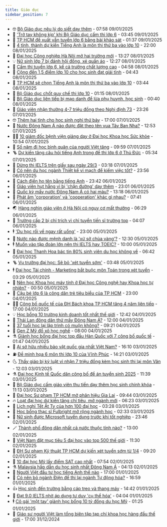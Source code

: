 ```yaml
---
title: Giáo dục
sidebar_position: 7
---
```


<!-- vnexpress-giao-duc:START -->
- 🤓 [Bộ Giáo dục nêu lý do siết dạy thêm](https://vnexpress.net/bo-giao-duc-neu-ly-do-siet-day-them-4837373.html) - 07:58 09/01/2025
- 🦆 [&#39;Trở tay không kịp&#39; khi Bộ Giáo dục cấm thi lớp 6](https://vnexpress.net/tro-tay-khong-kip-khi-bo-giao-duc-cam-thi-lop-6-4837107.html) - 03:45 09/01/2025
- 🦩 [TP HCM đề xuất vẫn tuyển lớp 6 bằng bài khảo sát](https://vnexpress.net/tp-hcm-de-xuat-van-tuyen-lop-6-bang-bai-khao-sat-4837130.html) - 01:37 09/01/2025
- 🌮 [4 tỉnh, thành dự kiến Tiếng Anh là môn thi thứ ba vào lớp 10](https://vnexpress.net/4-tinh-thanh-du-kien-tieng-anh-la-mon-thi-thu-ba-vao-lop-10-4837070.html) - 22:00 08/01/2025
- 🔭 [Đại học Công nghiệp Hà Nội mở hai trường mới](https://vnexpress.net/dai-hoc-cong-nghiep-ha-noi-mo-hai-truong-moi-4837102.html) - 13:27 08/01/2025
- 💡 [Nữ sinh lớp 7 bị đánh hội đồng, xé quần áo](https://vnexpress.net/nu-sinh-lop-7-bi-danh-hoi-dong-xe-quan-ao-4837079.html) - 12:27 08/01/2025
- 🥰 [Cấm thi tuyển lớp 6, kể cả trường chất lượng cao](https://vnexpress.net/cam-thi-tuyen-lop-6-ke-ca-truong-chat-luong-cao-4836876.html) - 04:58 08/01/2025
- 🐲 [Cộng đến 1,5 điểm lớp 10 cho học sinh đạt giải tỉnh](https://vnexpress.net/cong-den-1-5-diem-lop-10-cho-hoc-sinh-dat-giai-tinh-4836827.html) - 04:43 08/01/2025
- 🦒 [TP HCM sẽ chọn Tiếng Anh là môn thi thứ ba vào lớp 10](https://vnexpress.net/tp-hcm-se-chon-tieng-anh-la-mon-thi-thu-ba-vao-lop-10-4836836.html) - 03:44 08/01/2025
- 🦆 [Bộ Giáo dục chốt quy chế thi lớp 10](https://vnexpress.net/bo-giao-duc-chot-quy-che-thi-lop-10-4830885.html) - 01:15 08/01/2025
- 🧰 [Bộ Giáo dục liên tiếp bị mạo danh để lừa phụ huynh, học sinh](https://vnexpress.net/bo-giao-duc-lien-tiep-bi-mao-danh-de-lua-phu-huynh-hoc-sinh-4836709.html) - 00:40 08/01/2025
- 🐘 [Giáo viên nhận thưởng 4-7 triệu đồng theo Nghị định 73](https://vnexpress.net/giao-vien-nhan-thuong-4-7-trieu-dong-theo-nghi-dinh-73-4835202.html) - 23:26 07/01/2025
- 🤓 [Thêm hai tỉnh cho học sinh nghỉ thứ bảy](https://vnexpress.net/them-hai-tinh-cho-hoc-sinh-nghi-thu-bay-4836462.html) - 17:00 07/01/2025
- 🧰 [Nước Đông Nam Á nào được đặt theo tên vua Tây Ban Nha?](https://vnexpress.net/nuoc-dong-nam-a-nao-duoc-dat-theo-ten-vua-tay-ban-nha-4836672.html) - 12:53 07/01/2025
- 🧑‍💻 [10 giám đốc bệnh viện giảng dạy ở Đại học Khoa học Sức khỏe](https://vnexpress.net/10-giam-doc-benh-vien-giang-day-o-dai-hoc-khoa-hoc-suc-khoe-4836604.html) - 10:54 07/01/2025
- 🫶 [Số năm đi học bình quân của người Việt tăng](https://vnexpress.net/so-nam-di-hoc-binh-quan-cua-nguoi-viet-tang-4836466.html) - 09:59 07/01/2025
- 🪜 [Dự kiến tăng câu hỏi tiếng Anh trong đề thi lớp 6 ở Thủ Đức](https://vnexpress.net/du-kien-tang-cau-hoi-tieng-anh-trong-de-thi-lop-6-o-thu-duc-4836465.html) - 05:34 07/01/2025
- 🎊 [Dừng thi IELTS trên giấy sau ngày 29/3](https://vnexpress.net/dung-thi-ielts-tren-giay-sau-ngay-29-3-4836375.html) - 03:18 07/01/2025
- 🧐 [Có nên du học ngành Thiết kế vi mạch để kiếm việc tốt?](https://vnexpress.net/co-nen-du-hoc-nganh-thiet-ke-vi-mach-de-kiem-viec-tot-4836024.html) - 23:56 06/01/2025
- 🌈 [Cách điền họ tên bằng tiếng Anh](https://vnexpress.net/cach-dien-ho-ten-bang-tieng-anh-4835744.html) - 23:42 06/01/2025
- 🥰 [Giáo viên hụt hẫng vì bị &#39;chặn đường&#39; dạy thêm](https://vnexpress.net/giao-vien-hut-hang-vi-bi-chan-duong-day-them-4836304.html) - 23:01 06/01/2025
- 🎡 [Quốc kỳ mấy nước Đông Nam Á có hai màu?](https://vnexpress.net/quoc-ky-may-nuoc-dong-nam-a-co-hai-mau-4836217.html) - 13:18 06/01/2025
- 🎊 [Phát âm &#39;corporation&#39; và &#39;cooperation&#39; khác gì nhau?](https://vnexpress.net/phat-am-corporation-va-cooperation-khac-gi-nhau-4835732.html) - 07:41 06/01/2025
- 🌏 [Hàng nghìn giáo viên ở Hà Nội có nguy cơ mất thưởng](https://vnexpress.net/hang-nghin-giao-vien-o-ha-noi-co-nguy-co-mat-thuong-4835992.html) - 06:29 06/01/2025
- 🥸 [Trường cấp 2 bị chỉ trích vì chỉ tuyển tiến sĩ trường top](https://vnexpress.net/truong-cap-2-bi-chi-trich-vi-chi-tuyen-tien-si-truong-top-4836038.html) - 04:07 06/01/2025
- 🕴 [&#39;Du học rồi về ngay rất uổng&#39;](https://vnexpress.net/du-hoc-roi-ve-ngay-rat-uong-4835778.html) - 23:00 05/01/2025
- 💂 [Nước nào được mệnh danh là &#39;xứ sở chùa vàng&#39;?](https://vnexpress.net/nuoc-nao-duoc-menh-danh-la-xu-so-chua-vang-4835770.html) - 12:30 05/01/2025
- 🕴 [Muốn vào tập đoàn lớn nên thi IELTS hay TOEIC?](https://vnexpress.net/muon-vao-tap-doan-lon-nen-thi-ielts-hay-toeic-4835488.html) - 10:00 05/01/2025
- 🌋 [Đại học Thanh Hoa bác tin 80% sinh viên du học không về](https://vnexpress.net/dai-hoc-thanh-hoa-bac-tin-80-sinh-vien-du-hoc-khong-ve-4835718.html) - 06:42 05/01/2025
- 🪜 [Vụ trưởng đại học: Sẽ bỏ &#39;xét tuyển sớm&#39;](https://vnexpress.net/vu-truong-dai-hoc-se-bo-xet-tuyen-som-4835686.html) - 03:48 05/01/2025
- 🕴 [Đại học Tài chính - Marketing bắt buộc môn Toán trong xét tuyển](https://vnexpress.net/dai-hoc-tai-chinh-marketing-bat-buoc-mon-toan-trong-xet-tuyen-4835665.html) - 03:29 05/01/2025
- 🎃 [Nên học Khoa học máy tính ở Đại học Công nghệ hay Khoa học tự nhiên?](https://vnexpress.net/nen-hoc-khoa-hoc-may-tinh-o-dai-hoc-cong-nghe-hay-khoa-hoc-tu-nhien-4835487.html) - 00:50 05/01/2025
- 🦏 [Cậu bé lớp 6 là công dân trẻ tiêu biểu của TP HCM](https://vnexpress.net/cau-be-lop-6-la-cong-dan-tre-tieu-bieu-cua-tp-hcm-4835533.html) - 23:00 04/01/2025
- 🧑‍🏫 [Công bố quốc tế của ĐH Bách khoa TP HCM tăng 4 năm liên tiếp](https://vnexpress.net/cong-bo-quoc-te-cua-dh-bach-khoa-tp-hcm-tang-4-nam-lien-tiep-4833706.html) - 17:00 04/01/2025
- 💡 [Học bổng 10 trường kinh doanh tốt nhất thế giới](https://vnexpress.net/hoc-bong-10-truong-kinh-doanh-tot-nhat-the-gioi-4835350.html) - 12:42 04/01/2025
- 🐎 [Thái Lan đông dân thứ mấy Đông Nam Á?](https://vnexpress.net/thai-lan-dong-dan-thu-may-dong-nam-a-4835493.html) - 12:00 04/01/2025
- 🧰 [37 tuổi học lại lập trình có muộn không?](https://vnexpress.net/37-tuoi-hoc-lai-lap-trinh-co-muon-khong-4835489.html) - 09:21 04/01/2025
- 🙉 [Gen Z Mỹ đổ xô học nghề](https://vnexpress.net/gen-z-my-do-xo-hoc-nghe-4835078.html) - 08:00 04/01/2025
- ⚗️ [Giành học bổng đại học top đầu Hàn Quốc với 7 công bố quốc tế](https://vnexpress.net/gianh-hoc-bong-dai-hoc-top-dau-han-quoc-voi-7-cong-bo-quoc-te-4834820.html) - 01:47 04/01/2025
- 🌝 [Ai sở hữu nhiều bảo vật quốc gia nhất Việt Nam?](https://vnexpress.net/ai-so-huu-nhieu-bao-vat-quoc-gia-nhat-viet-nam-4835253.html) - 16:10 03/01/2025
- ⛽️ [Đề minh họa 6 môn thi lớp 10 của Vĩnh Phúc](https://vnexpress.net/de-minh-hoa-6-mon-thi-lop-10-cua-vinh-phuc-4835258.html) - 14:21 03/01/2025
- 🌜 [Thầy giáo bị kỷ luật vì nhận 7 triệu đồng kèm học sinh thi lại môn Văn](https://vnexpress.net/thay-giao-bi-ky-luat-vi-nhan-7-trieu-dong-kem-hoc-sinh-thi-lai-mon-van-4835305.html) - 12:03 03/01/2025
- ⚗️ [Đại học Kinh tế Quốc dân công bố đề án tuyển sinh 2025](https://vnexpress.net/dai-hoc-kinh-te-quoc-dan-cong-bo-de-an-tuyen-sinh-2025-4835297.html) - 11:39 03/01/2025
- 🧰 [Bộ Giáo dục cấm giáo viên thu tiền dạy thêm học sinh chính khóa](https://vnexpress.net/bo-giao-duc-cam-giao-vien-thu-tien-day-them-hoc-sinh-chinh-khoa-4835278.html) - 11:13 03/01/2025
- 🤗 [Đại học Sư phạm TP HCM mở phân hiệu Gia Lai](https://vnexpress.net/dai-hoc-su-pham-tp-hcm-mo-phan-hieu-gia-lai-4835242.html) - 09:44 03/01/2025
- 🔥 [Loạt đại học dự kiến tăng chỉ tiêu, mở ngành mới](https://vnexpress.net/loat-dai-hoc-du-kien-tang-chi-tieu-mo-nganh-moi-4835070.html) - 06:23 03/01/2025
- 💪 [Lịch nghỉ Tết Ất Tỵ của hơn 100 đại học](https://vnexpress.net/lich-nghi-tet-at-ty-cua-hon-100-dai-hoc-4834878.html) - 03:28 03/01/2025
- 💂 [Học bổng thạc sĩ Fulbright mở rộng ngành học](https://vnexpress.net/hoc-bong-thac-si-fulbright-mo-rong-nganh-hoc-4834836.html) - 02:33 03/01/2025
- 🌮 [Nữ sinh được Microsoft tuyển dụng trước khi tốt nghiệp](https://vnexpress.net/nu-sinh-duoc-microsoft-tuyen-dung-truoc-khi-tot-nghiep-4834898.html) - 23:46 02/01/2025
- 🪄 [Thành phố đông dân nhất cả nước thuộc tỉnh nào?](https://vnexpress.net/thanh-pho-dong-dan-nhat-ca-nuoc-thuoc-tinh-nao-4834892.html) - 13:00 02/01/2025
- 🎡 [Việt Nam đặt mục tiêu 5 đại học vào top 500 thế giới](https://vnexpress.net/viet-nam-dat-muc-tieu-5-dai-hoc-vao-top-500-the-gioi-4834865.html) - 11:30 02/01/2025
- 🌈 [ĐH Sư phạm Kỹ thuật TP HCM dự kiến xét tuyển sớm từ 1/4](https://vnexpress.net/dh-su-pham-ky-thuat-tp-hcm-du-kien-xet-tuyen-som-tu-1-4-4834697.html) - 09:20 02/01/2025
- 🎊 [10 đại học Mỹ lấy điểm SAT cao nhất](https://vnexpress.net/10-dai-hoc-my-lay-diem-sat-cao-nhat-4834629.html) - 07:54 02/01/2025
- ⚗️ [Malaysia hấp dẫn du học sinh nhất Đông Nam Á](https://vnexpress.net/malaysia-hap-dan-du-hoc-sinh-nhat-dong-nam-a-4831834.html) - 04:13 02/01/2025
- 🌁 [Người Việt đầu tư học tiếng Anh thế nào](https://vnexpress.net/nguoi-viet-dau-tu-hoc-tieng-anh-the-nao-4796385.html) - 17:00 01/01/2025
- 🦏 [Có nên bỏ ngành Điện để thi lại ngành Tự động hóa?](https://vnexpress.net/co-nen-bo-nganh-dien-de-thi-lai-nganh-tu-dong-hoa-4834287.html) - 16:59 01/01/2025
- 👍 [Học sinh đến trường bằng cáp treo và thang máy](https://vnexpress.net/hoc-sinh-den-truong-bang-cap-treo-va-thang-may-4834492.html) - 14:42 01/01/2025
- 🌈 [Đạt 9.0 IELTS nhờ áp dụng tư duy &#39;cụ thể hóa&#39;](https://vnexpress.net/dat-9-0-ielts-nho-ap-dung-tu-duy-cu-the-hoa-4833482.html) - 04:04 01/01/2025
- 🕴 [Cô gái &#39;một tay&#39; giành học bổng 10 tỷ đồng du học Mỹ](https://vnexpress.net/co-gai-mot-tay-gianh-hoc-bong-10-ty-dong-du-hoc-my-4833830.html) - 01:25 01/01/2025
- 🧰 [Giáo sư người Việt làm tổng biên tập tạp chí khoa học hàng đầu thế giới](https://vnexpress.net/giao-su-nguoi-viet-lam-tong-bien-tap-tap-chi-khoa-hoc-hang-dau-the-gioi-4834207.html) - 17:00 31/12/2024<!-- vnexpress-giao-duc:END -->
